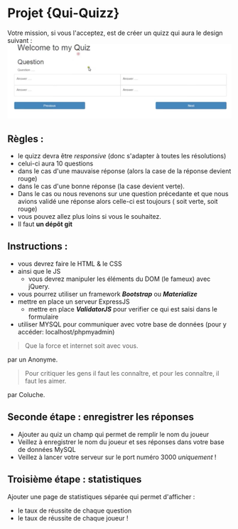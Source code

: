 # Projet {Qui-Quizz}


Votre mission, si vous l'acceptez, est de créer un quizz qui aura le design suivant :
![Design](design_projet-1.png)

##  Règles :

+ le quizz devra être *responsive* (donc s'adapter à toutes les résolutions)
+ celui-ci aura 10 questions
+ dans le cas d'une mauvaise réponse (alors la case de la réponse devient rouge)
+ dans le cas d'une bonne réponse (la case devient verte).
+ Dans le cas ou nous revenons sur une question précedante et que nous avions validé une réponse alors celle-ci est toujours ( soit verte, soit rouge)
+ vous pouvez allez plus loins si vous le souhaitez.
+ Il faut __un dépôt git__



## Instructions :

+ vous devrez faire le HTML & le CSS
+ ainsi que le JS
   	+ vous devrez manipuler les éléments du DOM (le fameux) avec jQuery. 
+ vous pourrez utiliser un framework  __*Bootstrap*__ ou __*Materialize*__
+ mettre en place un serveur ExpressJS
    + mettre en place __*ValidatorJS*__ pour verifier ce qui est saisi dans le formulaire
+ utiliser MYSQL pour communiquer avec votre base de données (pour y accéder: localhost/phpmyadmin)



> Que la force et internet soit avec vous.

par un Anonyme.

> Pour critiquer les gens il faut les connaître, et pour les connaître, il faut les aimer.

 par Coluche.



## Seconde étape : enregistrer les réponses

+ Ajouter au quiz un champ qui permet de remplir le nom du joueur
+ Veillez à enregistrer le nom du joueur et ses réponses dans votre base de données MySQL
+ Veillez à lancer votre serveur sur le port numéro 3000 *uniquement* !



## Troisième étape : statistiques

Ajouter une page de statistiques séparée qui permet d'afficher :
+ le taux de réussite de chaque question
+ le taux de réussite de chaque joueur !


